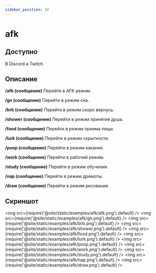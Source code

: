 ```yaml
---
sidebar_position: 10
---
```


# afk

## Доступно

В Discord и Twitch

## Описание
**/afk (сообщение)**
Перейти в AFK режим.

**/gn (сообщение)**
Перейти в режим сна.

**/brb (сообщение)**
Перейти в режим скоро вернусь.

**/shower (сообщение)**
Перейти в режим принятия душа.

**/food (сообщение)**
Перейти в режим приема пищи.

**/lurk (сообщение)**
Перейти в режим скрытности.

**/poop (сообщение)**
Перейти в режим какания.

**/work (сообщение)**
Перейти в рабочий режим.

**/study (сообщение)**
Перейти в режим обучения.

**/nap (сообщение)**
Перейти в режим дремоты.

**/draw (сообщение)**
Перейти в режим рисования.

## Скриншот
<img src={require('@site/static/examples/afk/afk.png').default} />
<img src={require('@site/static/examples/afk/gn.png').default} />
<img src={require('@site/static/examples/afk/brb.png').default} />
<img src={require('@site/static/examples/afk/shower.png').default} />
<img src={require('@site/static/examples/afk/food.png').default} />
<img src={require('@site/static/examples/afk/lurk.png').default} />
<img src={require('@site/static/examples/afk/poop.png').default} />
<img src={require('@site/static/examples/afk/work.png').default} />
<img src={require('@site/static/examples/afk/study.png').default} />
<img src={require('@site/static/examples/afk/nap.png').default} />
<img src={require('@site/static/examples/afk/draw.png').default} />
